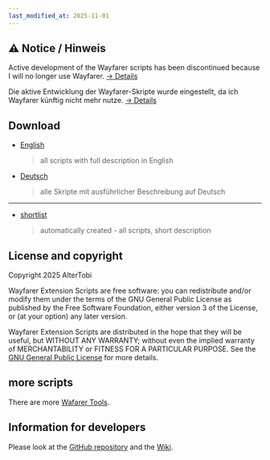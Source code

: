 ```yaml
---
last_modified_at: 2025-11-01
---
```


## ⚠️ Notice / Hinweis
Active development of the Wayfarer scripts has been discontinued because I will no longer use Wayfarer.
[→ Details](discontinued.html)

Die aktive Entwicklung der Wayfarer-Skripte wurde eingestellt, da ich Wayfarer künftig nicht mehr nutze.
[→ Details](discontinued.html)


## Download
 
  * [English](english.html)
    > all scripts with full description in English
  * [Deutsch](deutsch.html)
    > alle Skripte mit ausführlicher Beschreibung auf Deutsch

---

  * [shortlist](shortlist.html)
    > automatically created - all scripts, short description

## License and copyright

Copyright 2025 AlterTobi

Wayfarer Extension Scripts are free software: you can redistribute and/or modify
them under the terms of the GNU General Public License as published by
the Free Software Foundation, either version 3 of the License, or
(at your option) any later version.

Wayfarer Extension Scripts are distributed in the hope that they will be useful,
but WITHOUT ANY WARRANTY; without even the implied warranty of
MERCHANTABILITY or FITNESS FOR A PARTICULAR PURPOSE. See the
[GNU General Public License](LICENSE.txt) for more details.


## more scripts

There are more [Wafarer Tools](https://wayfarer.tools).

## Information for developers

Please look at the [GitHub repository](https://github.com/AlterTobi/Wayfarer-Extension-Scripts) and the
[Wiki](https://github.com/AlterTobi/Wayfarer-Extension-Scripts/wiki/WFES-Base).
